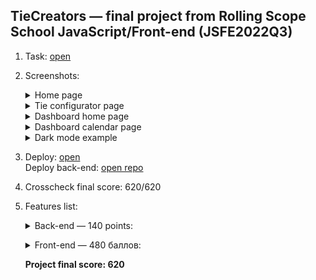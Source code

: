 ## TieCreators — final project from Rolling Scope School JavaScript/Front-end (JSFE2022Q3) 

1. Task: [open](https://github.com/rolling-scopes-school/tasks/blob/master/tasks/rsclone/rsclone.md)
2. Screenshots:
   
   <details>
      <summary>Home page</summary>
      <p></p>
      <table>
      <tr>
        <td>Desktop view</td>
        <td>Mobile view</td>
      </tr>
      <tr>
        <td valign="top">
          <img src="https://github.com/ablbsk/bookworm-react/assets/42908323/0b018805-d571-4f33-ac0e-ab2a437cb46d" alt="TieCreators home page screenshot" width="500" />
        </td>
        <td valign="top">
          <img src="https://github.com/ablbsk/bookworm-react/assets/42908323/788a2c65-9515-40aa-beea-6d7b48f1b37b" alt="TieCreators home page screenshot" width="250" />
        </td>
      </tr>
     </table>
    </details>
    
    <details>
      <summary>Tie configurator page</summary>
      <p></p>
      <table>
      <tr>
        <td>Desktop view</td>
        <td>Mobile view</td>
      </tr>
      <tr>
        <td valign="top">
          <img src="https://github.com/ablbsk/bookworm-react/assets/42908323/3c070b7a-ae2b-4ff3-9a65-f4ffb097570f" alt="TieCreators configurator page screenshot" width="500" />
        </td>
        <td valign="top">
          <img src="https://github.com/ablbsk/bookworm-react/assets/42908323/87fe0aaa-3cbc-422b-8628-9e9c526b6923" alt="TieCreators configurator page screenshot" width="250" />
        </td>
      </tr>
     </table>
    </details>
    
    <details>
      <summary>Dashboard home page</summary>
      <p></p>
      <table>
      <tr>
        <td>Desktop view</td>
        <td>Mobile view</td>
      </tr>
      <tr>
        <td valign="top">
          <img src="https://github.com/ablbsk/bookworm-react/assets/42908323/9597fb1b-87fc-4598-b59d-e13cab779fcf" alt="TieCreators dashboard home page screenshot" width="500" />
        </td>
        <td valign="top">
          <img src="https://github.com/ablbsk/bookworm-react/assets/42908323/49204946-778b-439f-b845-193c7ed9f32c" alt="TieCreators dashboard home page screenshot" width="250" />
        </td>
      </tr>
     </table>
    </details>
    
    <details>
      <summary>Dashboard calendar page</summary>
      <p></p>
      <table>
      <tr>
        <td>Desktop view</td>
        <td>Mobile view</td>
      </tr>
      <tr>
        <td valign="top">
          <img src="https://github.com/ablbsk/bookworm-react/assets/42908323/f8e4402d-7c81-4d81-9ffa-3f3105d19265" alt="TieCreators dashboard calendar page screenshot" width="500" />
        </td>
        <td valign="top">
          <img src="https://github.com/ablbsk/bookworm-react/assets/42908323/2e8bc134-316d-45a3-8e74-6f80967f5ab8" alt="TieCreators dashboard calendar page screenshot" width="250" />
        </td>
      </tr>
     </table>
    </details>
    
    <details>
      <summary>Dark mode example</summary>
      <p></p>
      <table>
      <tr>
        <td>Configurator page</td>
        <td>Dashboard calendar page</td>
      </tr>
      <tr>
        <td valign="top">
          <img src="https://github.com/ablbsk/bookworm-react/assets/42908323/feb76052-9fe6-448c-8fcd-c814eb1f9278" alt="TieCreators configurator page screenshot" width="400" />
        </td>
        <td valign="top">
          <img src="https://github.com/ablbsk/bookworm-react/assets/42908323/ade9c833-15dd-4e12-b5b7-c8125e5b2acc" alt="TieCreators dashboard calendar page screenshot" width="400" />
        </td>
      </tr>
     </table>
    </details>
    
4. Deploy: [open](https://zingy-kelpie-133b6c.netlify.app/)  
   Deploy back-end: [open repo](https://github.com/anast-ananko/server)  
4. Crosscheck final score: 620/620  
5. Features list:
    <p></p>
    <details>
      <summary>Back-end — 140 points:</summary>
      <p></p>
      <ul>
        <li>Использован REST API, +20</li>
        <li>Использован MVC паттерн, +10 </li>
        <li>Подключение и работа с БД (MongoDB), +10</li>
        <li>Используется ORM (mongoose), +10</li>
        <li>Приложение разбито на микросервисы, +10</li>
        <li>Регистрация, +10</li>
        <li>Аутентификация, +10</li>
        <li>Авторизация, +10</li>
        <li>Приложение отображает статистику и график, данные для которых получает от бекенда, +10</li>
        <li>Реализован nodejs и express, +10</li>
        <li>Сервер отдаёт корректные ответы, отдаёт HTTP ошибки с нормальными body, по которым можно понять, что произошло, пишет читаемые логи, +20</li>
        <li>Использован eslint, +10</li>
      </ul>
    </details>   
    
    <p></p>
    <details>
      <summary>Front-end — 480 баллов:</summary>
      <p></p>
      <p>Приложение реализовано с использованием библиотеки React</p>  
      <p></p>
      <h5>Технический стек</h5>
      <ul>
        <li>Работа с Audio API, +10</li>
        <li>Написаны тесты с использованием React Tecting Library, +20</li>
        <li>Сохранение и загрузка данных с использованием Local storage, +10</li>
        <li>Есть возможность переключения языков (русский и англиский), +10</li>
        <li>Приложение работает на телефоне/планшете/PC, +30</li>
        <li>Реализован routing, +10</li>
        <li>Возможность кастомизации приложения, настроек пользователя (ночной режим, ночной режим заголовка и футера, выбор цвета акцента), +20</li>
      </ul>
  
      <p></p>
      <h5>В приложении реализовано 4 роли для взаимодействия с данными:</h5>
      <ul>
        <li>Администратор</li>
        <li>Менеджер</li>
        <li>Продавец</li>
        <li>Покупатель</li>
      </ul>
        
      <p></p>
      <p>Можно завести новый аккаунт или взаимодествовать с данными через уже сформированную базу пользоветелей с разными ролями:</p> 
      <table>
        <tr>
          <td valign="top">Роль</td>
          <td valign="top">Логин</td>
          <td valign="top">Пароль</td>
        </tr>
        <tr>
          <td valign="top">Aдминистратор</td>
          <td valign="top">user1@gmail.com</td>
          <td valign="top">user1</td>
        </tr>
        <tr>
          <td valign="top">Менеджер</td>
          <td valign="top">user2@gmail.com</td>
          <td valign="top">user2</td>
        </tr>
        <tr>
          <td valign="top">Менеджер</td>
          <td valign="top">user3@gmail.com</td>
          <td valign="top">user3</td>
        </tr>
        <tr>
          <td valign="top">Продавец</td>
          <td valign="top">user4@gmail.com</td>
          <td valign="top">user4</td>
        </tr>
        <tr>
          <td valign="top">Продавец</td>
          <td valign="top">user5@gmail.com</td>
          <td valign="top">user5</td>
        </tr>
        <tr>
          <td valign="top">Продавец</td>
          <td valign="top">user6@gmail.com</td>
          <td valign="top">user6</td>
        </tr>
        <tr>
          <td valign="top">Покупатель</td>
          <td valign="top">user7@gmail.com</td>
          <td valign="top">user7</td>
        </tr>
        <tr>
          <td valign="top">Покупатель</td>
          <td valign="top">user8@gmail.com</td>
          <td valign="top">user8</td>
        </tr>
        <tr>
          <td valign="top">Покупатель</td>
          <td valign="top">user9@gmail.com</td>
          <td valign="top">user9</td>
        </tr>
        <tr>
          <td valign="top">Покупатель</td>
          <td valign="top">user10@gmail.com</td>
          <td valign="top">user10</td>
        </tr>
      </table>
      <p></p>
      <p>В процессе взаимодействия с БД для некоторых пользователей могут быть изменены роли или пользователи могут быть удалены. Актуальную информацию о количестве пользователей и их роли может посмотреть Администратор через Dashboard.</p>
        
      <p></p>
      <h5>Регистрация и Аутентификация — 20 баллов:</h5>
      <ul>
        <li>Реализована страница регистрации, +10</li>
        <li>Реализована страница аутентификации, +10</li>
        <li>Продавец</li>
        <li>Покупатель</li>
      </ul>
      <p></p>
      <p>После аутентификации пользователь попадает либо на главную страницу (роли Продавец (SELLER) и Пользователь(USER)), либо на страницу Dashboard (роли Администратор (ADMIN) и Менеджер (MENEGER)).</p>
      <p></p>
      <h5>Dashboard — 120 баллов:</h5>
      <p></p>
      <p>Для ролей Администратор и Менеджер доступен Dashboard, где они могут посмотреть общую сумму, полученную от продажи галстуков, количество реализованных товаров (co статусом finished) за сегодня, общее количество покупателей и продавцов, доход за текущий месяц по сравнению с предыдущим, график продаж за неделю, месяц и квартал. Доступен календарь, на котором отображены все продажи галстуков с их текущими статусами. Также можно получить список всех пользователей и всех заказов. Администратор может удалять пользователей (продавцы и покупатели) и повышать их до менеджера, менять статус заказа и удалять заказы. Менеджер может только просматривать пользователей (продавцы и покупатели), менять статус заказа и удалять заказы.</p>
      <p></p>
      <ul>
        <li>Реализована главная страница Dashboard, +50</li>
        <ul>
          <li>Плитка Общий доход, +5</li>
          <li>Плитка Количество реализованных товаров за сегодня (со статусом finished), +5</li>
          <li>Плитка Количество продавцов, +5</li>
          <li>Плитка Количество покупателей, +5</li>
          <li>Плитка Доход за месяц по сравнению с предыдущим, +10</li>
          <li>График, отображающий количество продаж и чистую выручку по месяцам, +20</li> 
        </ul>
        <li>Реализован Календарь, +40</li>
        <li>Реализован Список заказов, +15</li>
        <ul>
          <li>Отображение всех заказов с их текущими статусами, +5</li>
          <li>Удаление заказа, +5</li>
          <li>Обновление статуса заказа, +5</li>
        </ul>
        <li>Реализован Список пользователей, +15</li>
        <ul>
          <li>Отображение всех пользователей с разделением на вкладки Пользователи и Продавцы, +5</li>
          <li>Удаление пользователя (только для роли Администратор (ADMIN)), +5</li>
          <li>Повышение пользователя/продавца (изменение роли на Менеджер (MENEGER), только для роли Администратор (ADMIN)), +5 </li>
        </ul>
      </ul>
  
      <p></p>
      <h5>Главная страница — 25 баллов:</h5>
      <ul>
        <li>Видео, +5</li>
        <li>Header, +5</li>
        <li>Footer, +5</li>
        <li>Блок с отзывами, +5</li>
        <li>Блок с вопросами, +5</li>
      </ul>
  
      <p></p>
      <h5>Конфигуратор — 140 points:</h5>
      <p></p>
      <p>На странице конфигуратора можно сконфигурировать галстук, купить этот галстук могут лишь зарегистрированные пользователи (роль Покупатель(USER))</p>
      <p></p>
      <ul>
        <li>Конфигуратор, +125</li>
        <li>Покупка сконфигурированного галстука, +5</li>
        <li>Перевод полученного изображения в base64, +10</li>
      </ul>
  
      <h5>Магазин — 20 баллов:</h5>
      <p></p>
      <p>Все пользователи могут посмотреть магазин готовых галстуков, размещенных продавцами, зарегистрированные покупатели (роль Покупатель (USER)) могут отложить в избранное или купить галстук</p>
      <p></p>
      <ul>
        <li>Реализована страница галстуков, размещенных продавцами, +10</li>
        <li>Реализовано взаимодействие с галстуками, +10</li>
        <ul>
          <li>Купить галстук, +5</li>
          <li>Отложить в избранное, +5</li>
        </ul>
      </ul>
  
      <h5>Страница Мой профиль и Мои Галстуки / Мои заказы — 45 баллов:</h5>
      <p></p>
      <p>Зарегистрированный покупатель может посмотреть свой профиль, Продавец может добавить новый галстук, посмотреть свои галстуки, а также проданные галстуки. Покупатель может посмотреть свои заказы</p>
      <p></p>
      <ul>
        <li>Реализована страница профиля, +5</li>
        <li>Реализована страница Мои галстуки для продавца, +10</li>
        <ul>
          <li>Просмотр галстуков, размещенных продавцом, +5</li>
          <li>Просмотр проданных галстуков, +5</li>
        </ul>
        <li>Реализована страница Мои заказы для покупателя, +10</li>
        <li>Реализована страница Мои желания для покупателя, +10
        <li>Реализована страница для добавления нового галстука продавцом, +10</li>
      </ul>
    </details>
  
    **Project final score: 620**
